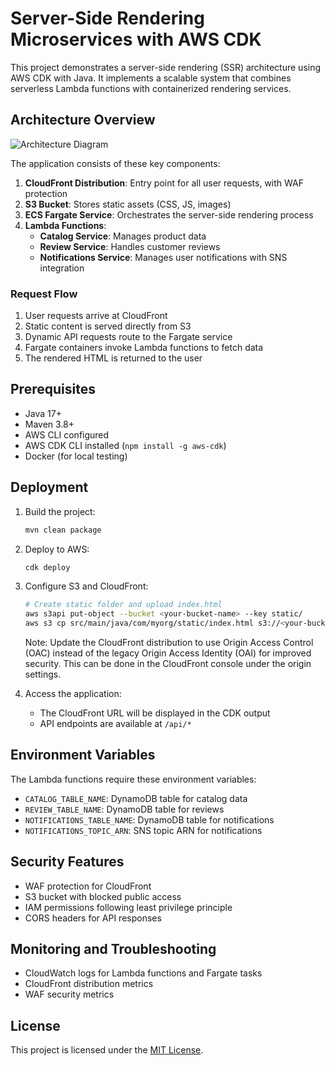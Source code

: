 # Server-Side Rendering Microservices with AWS CDK

This project demonstrates a server-side rendering (SSR) architecture using AWS CDK with Java. It implements a scalable system that combines serverless Lambda functions with containerized rendering services.

## Architecture Overview

![Architecture Diagram](https://via.placeholder.com/800x400?text=SSR+Microservices+Architecture)

The application consists of these key components:

1. **CloudFront Distribution**: Entry point for all user requests, with WAF protection
2. **S3 Bucket**: Stores static assets (CSS, JS, images)
3. **ECS Fargate Service**: Orchestrates the server-side rendering process
4. **Lambda Functions**:
   - **Catalog Service**: Manages product data
   - **Review Service**: Handles customer reviews
   - **Notifications Service**: Manages user notifications with SNS integration

### Request Flow

1. User requests arrive at CloudFront
2. Static content is served directly from S3
3. Dynamic API requests route to the Fargate service
4. Fargate containers invoke Lambda functions to fetch data
5. The rendered HTML is returned to the user

## Prerequisites

- Java 17+
- Maven 3.8+
- AWS CLI configured
- AWS CDK CLI installed (`npm install -g aws-cdk`)
- Docker (for local testing)

## Deployment

1. Build the project:
   ```bash
   mvn clean package
   ```

2. Deploy to AWS:
   ```bash
   cdk deploy
   ```

3. Configure S3 and CloudFront:
   ```bash
   # Create static folder and upload index.html
   aws s3api put-object --bucket <your-bucket-name> --key static/
   aws s3 cp src/main/java/com/myorg/static/index.html s3://<your-bucket-name>/static/
   ```
   Note: Update the CloudFront distribution to use Origin Access Control (OAC) instead of the legacy Origin Access Identity (OAI) for improved security. This can be done in the CloudFront console under the origin settings.


4. Access the application:
   - The CloudFront URL will be displayed in the CDK output
   - API endpoints are available at `/api/*`

## Environment Variables

The Lambda functions require these environment variables:
- `CATALOG_TABLE_NAME`: DynamoDB table for catalog data
- `REVIEW_TABLE_NAME`: DynamoDB table for reviews
- `NOTIFICATIONS_TABLE_NAME`: DynamoDB table for notifications
- `NOTIFICATIONS_TOPIC_ARN`: SNS topic ARN for notifications

## Security Features

- WAF protection for CloudFront
- S3 bucket with blocked public access
- IAM permissions following least privilege principle
- CORS headers for API responses

## Monitoring and Troubleshooting

- CloudWatch logs for Lambda functions and Fargate tasks
- CloudFront distribution metrics
- WAF security metrics

## License

This project is licensed under the [MIT License](LICENSE).